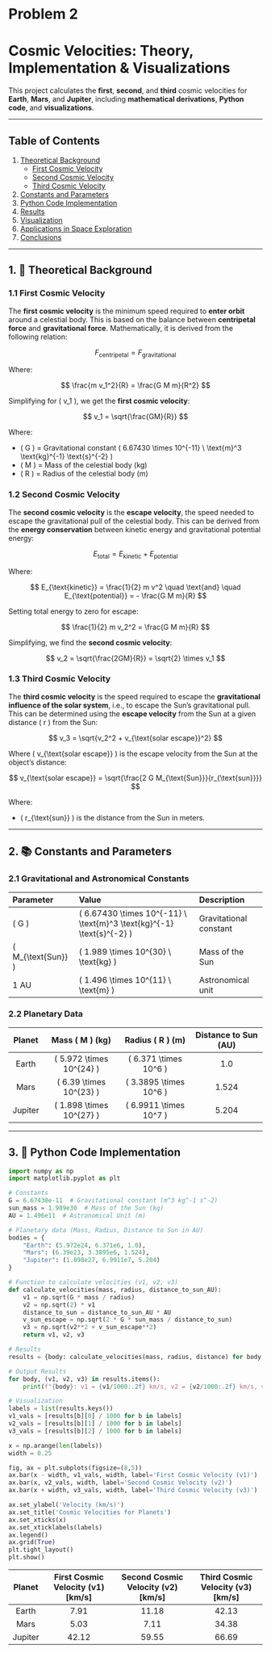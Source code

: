 # Problem 2
# Cosmic Velocities: Theory, Implementation & Visualizations

This project calculates the **first**, **second**, and **third** cosmic velocities for **Earth**, **Mars**, and **Jupiter**, including **mathematical derivations**, **Python code**, and **visualizations**.

---

##  Table of Contents

1. [Theoretical Background](#-theoretical-background)
    - [First Cosmic Velocity](#-first-cosmic-velocity)
    - [Second Cosmic Velocity](#-second-cosmic-velocity)
    - [Third Cosmic Velocity](#-third-cosmic-velocity)
2. [Constants and Parameters](#-constants-and-parameters)
3. [Python Code Implementation](#-python-code-implementation)
4. [Results](#-results)
5. [Visualization](#-visualization)
6. [Applications in Space Exploration](#-applications-in-space-exploration)
7. [Conclusions](#-conclusions)

---

## 1. 🌌 Theoretical Background

### 1.1 First Cosmic Velocity

The **first cosmic velocity** is the minimum speed required to **enter orbit** around a celestial body. This is based on the balance between **centripetal force** and **gravitational force**. Mathematically, it is derived from the following relation:

$$
F_{\text{centripetal}} = F_{\text{gravitational}}
$$

Where:

$$
\frac{m v_1^2}{R} = \frac{G M m}{R^2}
$$

Simplifying for \( v_1 \), we get the **first cosmic velocity**:

$$
v_1 = \sqrt{\frac{GM}{R}}
$$

Where:
- \( G \) = Gravitational constant \( 6.67430 \times 10^{-11} \ \text{m}^3 \text{kg}^{-1} \text{s}^{-2} \)
- \( M \) = Mass of the celestial body (kg)
- \( R \) = Radius of the celestial body (m)

### 1.2 Second Cosmic Velocity

The **second cosmic velocity** is the **escape velocity**, the speed needed to escape the gravitational pull of the celestial body. This can be derived from the **energy conservation** between kinetic energy and gravitational potential energy:

$$
E_{\text{total}} = E_{\text{kinetic}} + E_{\text{potential}}
$$

Where:

$$
E_{\text{kinetic}} = \frac{1}{2} m v^2 \quad \text{and} \quad E_{\text{potential}} = - \frac{G M m}{R}
$$

Setting total energy to zero for escape:

$$
\frac{1}{2} m v_2^2 = \frac{G M m}{R}
$$

Simplifying, we find the **second cosmic velocity**:

$$
v_2 = \sqrt{\frac{2GM}{R}} = \sqrt{2} \times v_1
$$

### 1.3 Third Cosmic Velocity

The **third cosmic velocity** is the speed required to escape the **gravitational influence of the solar system**, i.e., to escape the Sun’s gravitational pull. This can be determined using the **escape velocity** from the Sun at a given distance \( r \) from the Sun:

$$
v_3 = \sqrt{v_2^2 + v_{\text{solar escape}}^2}
$$

Where \( v_{\text{solar escape}} \) is the escape velocity from the Sun at the object’s distance:

$$
v_{\text{solar escape}} = \sqrt{\frac{2 G M_{\text{Sun}}}{r_{\text{sun}}}}
$$

Where:
- \( r_{\text{sun}} \) is the distance from the Sun in meters.

---

## 2. 📚 Constants and Parameters

### 2.1 Gravitational and Astronomical Constants

| Parameter          | Value                         | Description                      |
|:-------------------|:------------------------------|:---------------------------------|
| \( G \)            | \( 6.67430 \times 10^{-11} \ \text{m}^3 \text{kg}^{-1} \text{s}^{-2} \) | Gravitational constant           |
| \( M_{\text{Sun}} \) | \( 1.989 \times 10^{30} \ \text{kg} \)   | Mass of the Sun                  |
| 1 AU               | \( 1.496 \times 10^{11} \ \text{m} \)     | Astronomical unit                |

### 2.2 Planetary Data

| Planet  | Mass \( M \) (kg)             | Radius \( R \) (m)         | Distance to Sun (AU) |
|:-------:|:-----------------------------:|:--------------------------:|:--------------------:|
| Earth   | \( 5.972 \times 10^{24} \)    | \( 6.371 \times 10^6 \)    | 1.0                  |
| Mars    | \( 6.39 \times 10^{23} \)     | \( 3.3895 \times 10^6 \)   | 1.524                |
| Jupiter | \( 1.898 \times 10^{27} \)    | \( 6.9911 \times 10^7 \)   | 5.204                |

---

## 3. 🧠 Python Code Implementation

```python
import numpy as np
import matplotlib.pyplot as plt

# Constants
G = 6.67430e-11  # Gravitational constant (m^3 kg^-1 s^-2)
sun_mass = 1.989e30  # Mass of the Sun (kg)
AU = 1.496e11  # Astronomical Unit (m)

# Planetary data (Mass, Radius, Distance to Sun in AU)
bodies = {
    "Earth": (5.972e24, 6.371e6, 1.0),
    "Mars": (6.39e23, 3.3895e6, 1.524),
    "Jupiter": (1.898e27, 6.9911e7, 5.204)
}

# Function to calculate velocities (v1, v2, v3)
def calculate_velocities(mass, radius, distance_to_sun_AU):
    v1 = np.sqrt(G * mass / radius)
    v2 = np.sqrt(2) * v1
    distance_to_sun = distance_to_sun_AU * AU
    v_sun_escape = np.sqrt(2 * G * sun_mass / distance_to_sun)
    v3 = np.sqrt(v2**2 + v_sun_escape**2)
    return v1, v2, v3

# Results
results = {body: calculate_velocities(mass, radius, distance) for body, (mass, radius, distance) in bodies.items()}

# Output Results
for body, (v1, v2, v3) in results.items():
    print(f"{body}: v1 = {v1/1000:.2f} km/s, v2 = {v2/1000:.2f} km/s, v3 = {v3/1000:.2f} km/s")

# Visualization
labels = list(results.keys())
v1_vals = [results[b][0] / 1000 for b in labels]
v2_vals = [results[b][1] / 1000 for b in labels]
v3_vals = [results[b][2] / 1000 for b in labels]

x = np.arange(len(labels))
width = 0.25

fig, ax = plt.subplots(figsize=(8,5))
ax.bar(x - width, v1_vals, width, label='First Cosmic Velocity (v1)')
ax.bar(x, v2_vals, width, label='Second Cosmic Velocity (v2)')
ax.bar(x + width, v3_vals, width, label='Third Cosmic Velocity (v3)')

ax.set_ylabel('Velocity (km/s)')
ax.set_title('Cosmic Velocities for Planets')
ax.set_xticks(x)
ax.set_xticklabels(labels)
ax.legend()
ax.grid(True)
plt.tight_layout()
plt.show()
```

| Planet   | First Cosmic Velocity (v1) [km/s] | Second Cosmic Velocity (v2) [km/s] | Third Cosmic Velocity (v3) [km/s] |
|:--------:|:---------------------------------:|:----------------------------------:|:---------------------------------:|
| Earth    | 7.91 | 11.18 | 42.13 |
| Mars     | 5.03 | 7.11 | 34.38 |
| Jupiter  | 42.12 | 59.55 | 66.69 | 


